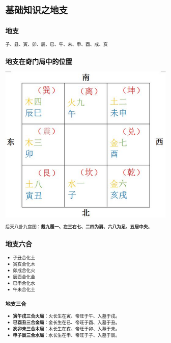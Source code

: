基础知识之地支
===================================================================================
## 地支
子、丑、寅、卯、辰、已、午、未、申、酉、戌、亥

## 地支在奇门局中的位置

![奇门3](img/3.jpeg)

后天八卦九宫图：**戴九履一、左三右七、二四为肩、六八为足、五居中央**。

## 地支六合
+ 子丑合化土
+ 寅亥合化木
+ 卯戌合化火
+ 辰酉合化金
+ 已申合化水
+ 午未合化土

### 地支三合
+ **寅午戌三合火局**：火长生在寅、帝旺于午、入墓于戌。
+ **已酉丑三合金局**：金长生在已、帝旺于酉、入墓于丑。
+ **亥卯未三合木局**：木长生在亥、帝旺于卯、入墓于未。
+ **申子辰三合水局**：水长生在申、帝旺于子、入墓于辰。



